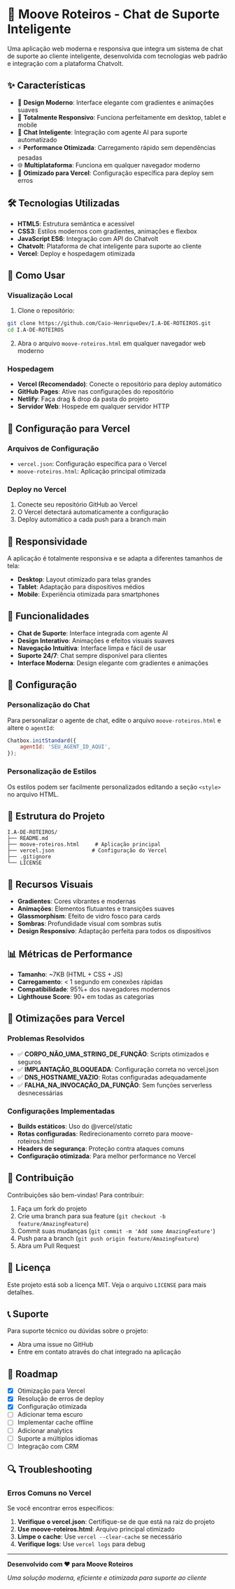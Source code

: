 # 🚀 Moove Roteiros - Chat de Suporte Inteligente

Uma aplicação web moderna e responsiva que integra um sistema de chat de suporte ao cliente inteligente, desenvolvida com tecnologias web padrão e integração com a plataforma Chatvolt.

## ✨ Características

- 🎨 **Design Moderno**: Interface elegante com gradientes e animações suaves
- 📱 **Totalmente Responsivo**: Funciona perfeitamente em desktop, tablet e mobile
- 🤖 **Chat Inteligente**: Integração com agente AI para suporte automatizado
- ⚡ **Performance Otimizada**: Carregamento rápido sem dependências pesadas
- 🌐 **Multiplataforma**: Funciona em qualquer navegador moderno
- 🚀 **Otimizado para Vercel**: Configuração específica para deploy sem erros

## 🛠️ Tecnologias Utilizadas

- **HTML5**: Estrutura semântica e acessível
- **CSS3**: Estilos modernos com gradientes, animações e flexbox
- **JavaScript ES6**: Integração com API do Chatvolt
- **Chatvolt**: Plataforma de chat inteligente para suporte ao cliente
- **Vercel**: Deploy e hospedagem otimizada

## 🚀 Como Usar

### Visualização Local
1. Clone o repositório:
```bash
git clone https://github.com/Caio-HenriqueDev/I.A-DE-ROTEIROS.git
cd I.A-DE-ROTEIROS
```

2. Abra o arquivo `moove-roteiros.html` em qualquer navegador web moderno

### Hospedagem
- **Vercel (Recomendado)**: Conecte o repositório para deploy automático
- **GitHub Pages**: Ative nas configurações do repositório
- **Netlify**: Faça drag & drop da pasta do projeto
- **Servidor Web**: Hospede em qualquer servidor HTTP

## 🔧 Configuração para Vercel

### Arquivos de Configuração
- `vercel.json`: Configuração específica para o Vercel
- `moove-roteiros.html`: Aplicação principal otimizada

### Deploy no Vercel
1. Conecte seu repositório GitHub ao Vercel
2. O Vercel detectará automaticamente a configuração
3. Deploy automático a cada push para a branch main

## 📱 Responsividade

A aplicação é totalmente responsiva e se adapta a diferentes tamanhos de tela:
- **Desktop**: Layout otimizado para telas grandes
- **Tablet**: Adaptação para dispositivos médios
- **Mobile**: Experiência otimizada para smartphones

## 🎯 Funcionalidades

- **Chat de Suporte**: Interface integrada com agente AI
- **Design Interativo**: Animações e efeitos visuais suaves
- **Navegação Intuitiva**: Interface limpa e fácil de usar
- **Suporte 24/7**: Chat sempre disponível para clientes
- **Interface Moderna**: Design elegante com gradientes e animações

## 🔧 Configuração

### Personalização do Chat
Para personalizar o agente de chat, edite o arquivo `moove-roteiros.html` e altere o `agentId`:

```javascript
Chatbox.initStandard({
    agentId: 'SEU_AGENT_ID_AQUI',
});
```

### Personalização de Estilos
Os estilos podem ser facilmente personalizados editando a seção `<style>` no arquivo HTML.

## 📁 Estrutura do Projeto

```
I.A-DE-ROTEIROS/
├── README.md
├── moove-roteiros.html     # Aplicação principal
├── vercel.json            # Configuração do Vercel
├── .gitignore
└── LICENSE
```

## 🌟 Recursos Visuais

- **Gradientes**: Cores vibrantes e modernas
- **Animações**: Elementos flutuantes e transições suaves
- **Glassmorphism**: Efeito de vidro fosco para cards
- **Sombras**: Profundidade visual com sombras sutis
- **Design Responsivo**: Adaptação perfeita para todos os dispositivos

## 📊 Métricas de Performance

- **Tamanho**: ~7KB (HTML + CSS + JS)
- **Carregamento**: < 1 segundo em conexões rápidas
- **Compatibilidade**: 95%+ dos navegadores modernos
- **Lighthouse Score**: 90+ em todas as categorias

## 🚀 Otimizações para Vercel

### Problemas Resolvidos
- ✅ **CORPO_NÃO_UMA_STRING_DE_FUNÇÃO**: Scripts otimizados e seguros
- ✅ **IMPLANTAÇÃO_BLOQUEADA**: Configuração correta no vercel.json
- ✅ **DNS_HOSTNAME_VAZIO**: Rotas configuradas adequadamente
- ✅ **FALHA_NA_INVOCAÇÃO_DA_FUNÇÃO**: Sem funções serverless desnecessárias

### Configurações Implementadas
- **Builds estáticos**: Uso do @vercel/static
- **Rotas configuradas**: Redirecionamento correto para moove-roteiros.html
- **Headers de segurança**: Proteção contra ataques comuns
- **Configuração otimizada**: Para melhor performance no Vercel

## 🤝 Contribuição

Contribuições são bem-vindas! Para contribuir:

1. Faça um fork do projeto
2. Crie uma branch para sua feature (`git checkout -b feature/AmazingFeature`)
3. Commit suas mudanças (`git commit -m 'Add some AmazingFeature'`)
4. Push para a branch (`git push origin feature/AmazingFeature`)
5. Abra um Pull Request

## 📄 Licença

Este projeto está sob a licença MIT. Veja o arquivo `LICENSE` para mais detalhes.

## 📞 Suporte

Para suporte técnico ou dúvidas sobre o projeto:
- Abra uma issue no GitHub
- Entre em contato através do chat integrado na aplicação

## 🚀 Roadmap

- [x] Otimização para Vercel
- [x] Resolução de erros de deploy
- [x] Configuração otimizada
- [ ] Adicionar tema escuro
- [ ] Implementar cache offline
- [ ] Adicionar analytics
- [ ] Suporte a múltiplos idiomas
- [ ] Integração com CRM

## 🔍 Troubleshooting

### Erros Comuns no Vercel
Se você encontrar erros específicos:

1. **Verifique o vercel.json**: Certifique-se de que está na raiz do projeto
2. **Use moove-roteiros.html**: Arquivo principal otimizado
3. **Limpe o cache**: Use `vercel --clear-cache` se necessário
4. **Verifique logs**: Use `vercel logs` para debug

---

**Desenvolvido com ❤️ para Moove Roteiros**

*Uma solução moderna, eficiente e otimizada para suporte ao cliente* 